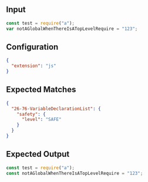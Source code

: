 
## Input
```javascript input
const test = require("a");
var notAGlobalWhenThereIsATopLevelRequire = "123";
```

## Configuration
```json configuration
{
  "extension": "js"
}
```

## Expected Matches
```json expected matches
{
  "26-76-VariableDeclarationList": {
    "safety": {
      "level": "SAFE"
    }
  }
}
```

## Expected Output
```javascript expected output
const test = require("a");
const notAGlobalWhenThereIsATopLevelRequire = "123";
```

